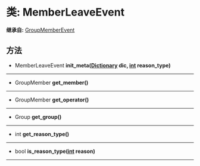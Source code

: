 # 类: MemberLeaveEvent  
  
**继承自:** [GroupMemberEvent](GroupMemberEvent.md)  
  
## 方法 
  
- MemberLeaveEvent **init_meta([Dictionary](https://docs.godotengine.org/en/latest/classes/class_dictionary.html) dic, [int](https://docs.godotengine.org/en/latest/classes/class_int.html) reason_type)**  
  
---  
  
- GroupMember **get_member()**  
  
---  
  
- GroupMember **get_operator()**  
  
---  
  
- Group **get_group()**  
  
---  
  
- int **get_reason_type()**  
  
---  
  
- bool **is_reason_type([int](https://docs.godotengine.org/en/latest/classes/class_int.html) reason)**  
  
---  
  

